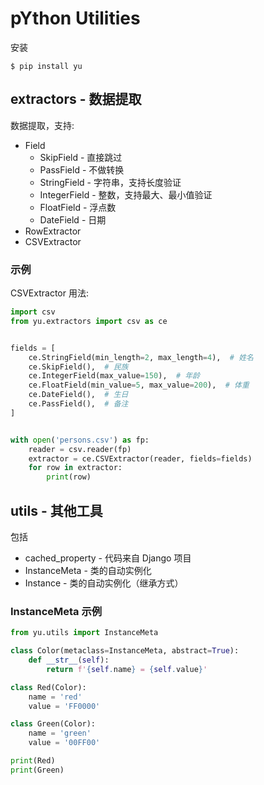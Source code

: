 # pYthon Utilities

安装

```
$ pip install yu
```

## extractors - 数据提取

数据提取，支持:

* Field
  * SkipField - 直接跳过
  * PassField - 不做转换
  * StringField - 字符串，支持长度验证
  * IntegerField - 整数，支持最大、最小值验证
  * FloatField - 浮点数
  * DateField - 日期
* RowExtractor
* CSVExtractor

### 示例

CSVExtractor 用法:

```python
import csv
from yu.extractors import csv as ce


fields = [
    ce.StringField(min_length=2, max_length=4),  # 姓名
    ce.SkipField(),  # 民族
    ce.IntegerField(max_value=150),  # 年龄
    ce.FloatField(min_value=5, max_value=200),  # 体重
    ce.DateField(),  # 生日
    ce.PassField(),  # 备注
]


with open('persons.csv') as fp:
    reader = csv.reader(fp)
    extractor = ce.CSVExtractor(reader, fields=fields)
    for row in extractor:
        print(row)
```

## utils - 其他工具

包括

* cached_property - 代码来自 Django 项目
* InstanceMeta - 类的自动实例化
* Instance - 类的自动实例化（继承方式）

### InstanceMeta 示例

```python
from yu.utils import InstanceMeta

class Color(metaclass=InstanceMeta, abstract=True):
    def __str__(self):
        return f'{self.name} = {self.value}'

class Red(Color):
    name = 'red'
    value = 'FF0000'

class Green(Color):
    name = 'green'
    value = '00FF00'

print(Red)
print(Green)
```
